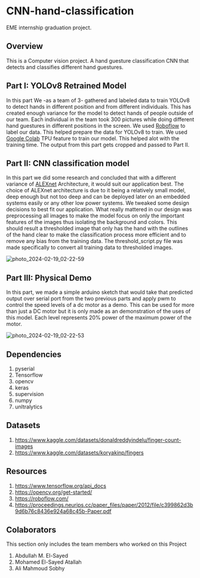 # CNN-hand-classification
EME internship graduation project.

## Overview
This is a Computer vision project. A hand guesture classification CNN that detects and classifies different hand guestures.

## Part I: YOLOv8 Retrained Model
In this part We -as a team of 3- gathered and labeled data to train YOLOv8 to detect hands in different position and from different individuals.
This has created enough variance for the model to detect hands of people outside of our team.
Each individual in the team took 300 pictures while doing different hand guestures in different positions in the screen.
We used [Roboflow](https://roboflow.com/) to label our data.
This helped prepare the data for YOLOv8 to train.
We used [Google Colab](https://colab.research.google.com/) TPU feature to train our model.
This helped alot with the training time.
The output from this part gets cropped and passed to Part II.

## Part II: CNN classification model
In this part we did some research and concluded that with a different variance of [ALEXnet](https://proceedings.neurips.cc/paper_files/paper/2012/file/c399862d3b9d6b76c8436e924a68c45b-Paper.pdf) Architecture, it would suit our application best.
The choice of ALEXnet architecture is due to it being a relatively small model, deep enough but not too deep and can be deployed later on an embedded systems easily or any other low power systems.
We tweaked some design decisions to best fit our application.
What really mattered in our design was preprocessing all images to make the model focus on only the important features of the images thus isolating the background and colors.
This should result a thresholded image that only has the hand with the outlines of the hand clear to make the classification process more efficient and to remove any bias from the training data.
The threshold_script.py file was made specifically to convert all training data to thresholded images.

![photo_2024-02-19_02-22-59](https://github.com/porvah/CNN-hand-classification/assets/53157919/7c4be5ef-e329-4fb6-a3d5-0f18ca43a5f0)


## Part III: Physical Demo
In this part, we made a simple arduino sketch that would take that predicted output over serial port from the two previous parts and apply pwm to control the speed levels of a dc motor as a demo.
This can be used for more than just a DC motor but it is only made as an demonstration of the uses of this model.
Each level represents 20% power of the maximum power of the motor.

![photo_2024-02-19_02-22-53](https://github.com/porvah/CNN-hand-classification/assets/53157919/905e0950-6898-4062-94f4-855ef64d1c1b)


## Dependencies
1. pyserial
2. Tensorflow
3. opencv
4. keras
5. supervision
6. numpy
7. unltralytics

## Datasets
1. https://www.kaggle.com/datasets/donaldreddyindelu/finger-count-images
2. https://www.kaggle.com/datasets/koryakinp/fingers

## Resources
1. https://www.tensorflow.org/api_docs
2. https://opencv.org/get-started/
3. https://roboflow.com/
4. https://proceedings.neurips.cc/paper_files/paper/2012/file/c399862d3b9d6b76c8436e924a68c45b-Paper.pdf

## Colaborators
This section only includes the team members who worked on this Project
1. Abdullah M. El-Sayed
2. Mohamed El-Sayed Atallah
3. Ali Mahmoud Sobhy

